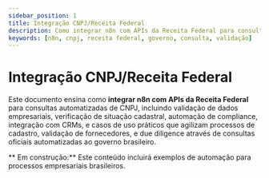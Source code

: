 ```yaml
---
sidebar_position: 1
title: Integração CNPJ/Receita Federal
description: Como integrar n8n com APIs da Receita Federal para consulta de CNPJ
keywords: [n8n, cnpj, receita federal, governo, consulta, validação]
---
```


#  Integração CNPJ/Receita Federal

Este documento ensina como **integrar n8n com APIs da Receita Federal** para consultas automatizadas de CNPJ, incluindo validação de dados empresariais, verificação de situação cadastral, automação de compliance, integração com CRMs, e casos de uso práticos que agilizam processos de cadastro, validação de fornecedores, e due diligence através de consultas oficiais automatizadas ao governo brasileiro.

** Em construção:** Este conteúdo incluirá exemplos de automação para processos empresariais brasileiros.
